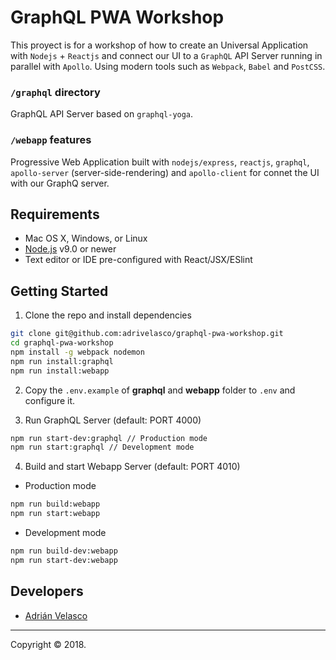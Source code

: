 # GraphQL PWA Workshop

This proyect is for a workshop of how to create an Universal Application with `Nodejs` + `Reactjs` and connect our UI to a `GraphQL` API Server running in parallel with `Apollo`. Using modern tools such as `Webpack`, `Babel` and `PostCSS`. 

### `/graphql` directory

GraphQL API Server based on `graphql-yoga`.

### `/webapp` features

Progressive Web Application built with `nodejs/express`, `reactjs`, `graphql`, `apollo-server` (server-side-rendering) and `apollo-client` for connet the UI with our GraphQ server.

## Requirements

  * Mac OS X, Windows, or Linux
  * [Node.js](https://nodejs.org/) v9.0 or newer
  * Text editor or IDE pre-configured with React/JSX/ESlint

## Getting Started

1. Clone the repo and install dependencies

````bash
git clone git@github.com:adrivelasco/graphql-pwa-workshop.git
cd graphql-pwa-workshop
npm install -g webpack nodemon
npm run install:graphql
npm run install:webapp
````

2. Copy the `.env.example` of **graphql** and **webapp** folder to `.env` and configure it.

3. Run GraphQL Server (default: PORT 4000)

  ````bash
  npm run start-dev:graphql // Production mode
  npm run start:graphql // Development mode
  ````

4. Build and start Webapp Server (default: PORT 4010)

  * Production mode

  ````bash
  npm run build:webapp
  npm run start:webapp
  ````

  * Development mode

  ````bash
  npm run build-dev:webapp
  npm run start-dev:webapp
  ````

## Developers

  * [Adrián Velasco](https://github.com/adrivelasco)
  
---

Copyright © 2018.

